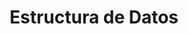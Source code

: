 ---
id: 131
color: blue
title: Estructura de Datos
description: Las estructuras de datos nos permiten crear programas complejos implementando algoritmos optimos para el buen funcionamiento de nuestros programas o aplicaciones.
shortDescription: Estructura de datos, el futuro es hoy
requirements: ['Conocimientos en Programación Orientada a Objetos', 'Algoritmos Básicos']
whatYouWillLearn: ['Implementar las estructuras mas utilizadas', 'Entender las aplicaciones en el día a día', 'Crear tus propias estructuras de datos']
aimedAt: Cualquier persona que este interesanda en dar el siguiente paso al desarrollo de algoritmos mas desarrollados.
---